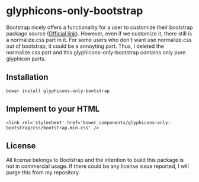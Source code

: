 # glyphicons-only-bootstrap

Bootstrap nicely offers a functionality for a user to customize their bootstrap package source ([Official link](http://getbootstrap.com/customize/?id=76290a4e23bf2c3f61a4e17625be4627)). However, even if we customize it, there still is a normalize.css part in it. For some users who don't want use normalize.css out of bootstrap, it could be a annoyting part. Thus, I deleted the normalize.css part and this glyphicons-only-bootstrap contains only pure glyphicon parts.


## Installation

```
bower install glyphicons-only-bootstrap
```

## Implement to your HTML

```
<link rel='stylesheet' href='bower_components/glyphicons-only-bootstrap/css/bootstrap.min.css' />
```

## License

All license belongs to Bootstrap and the intention to build this package is not in commercial usage. If there could be any license issue reported, I will purge this from my repository.
